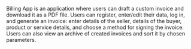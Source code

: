 Billing App is an application where users can draft a custom invoice and download it as a PDF file. Users can register, enter/edit their data, log in, and generate an invoice: 
enter details of the seller, details of the buyer, product or service details, and choose a method for signing the invoice. Users can also view an archive of created invoices and sort it by chosen parameters.

